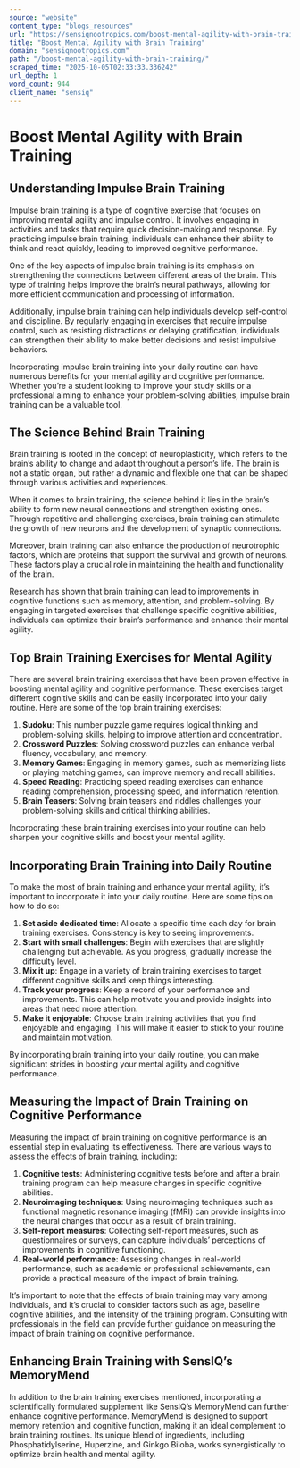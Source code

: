 ```yaml
---
source: "website"
content_type: "blogs_resources"
url: "https://sensiqnootropics.com/boost-mental-agility-with-brain-training/"
title: "Boost Mental Agility with Brain Training"
domain: "sensiqnootropics.com"
path: "/boost-mental-agility-with-brain-training/"
scraped_time: "2025-10-05T02:33:33.336242"
url_depth: 1
word_count: 944
client_name: "sensiq"
---
```


# Boost Mental Agility with Brain Training

## Understanding Impulse Brain Training

Impulse brain training is a type of cognitive exercise that focuses on improving mental agility and impulse control. It involves engaging in activities and tasks that require quick decision-making and response. By practicing impulse brain training, individuals can enhance their ability to think and react quickly, leading to improved cognitive performance.

One of the key aspects of impulse brain training is its emphasis on strengthening the connections between different areas of the brain. This type of training helps improve the brain’s neural pathways, allowing for more efficient communication and processing of information.

Additionally, impulse brain training can help individuals develop self-control and discipline. By regularly engaging in exercises that require impulse control, such as resisting distractions or delaying gratification, individuals can strengthen their ability to make better decisions and resist impulsive behaviors.

Incorporating impulse brain training into your daily routine can have numerous benefits for your mental agility and cognitive performance. Whether you’re a student looking to improve your study skills or a professional aiming to enhance your problem-solving abilities, impulse brain training can be a valuable tool.

## The Science Behind Brain Training

Brain training is rooted in the concept of neuroplasticity, which refers to the brain’s ability to change and adapt throughout a person’s life. The brain is not a static organ, but rather a dynamic and flexible one that can be shaped through various activities and experiences.

When it comes to brain training, the science behind it lies in the brain’s ability to form new neural connections and strengthen existing ones. Through repetitive and challenging exercises, brain training can stimulate the growth of new neurons and the development of synaptic connections.

Moreover, brain training can also enhance the production of neurotrophic factors, which are proteins that support the survival and growth of neurons. These factors play a crucial role in maintaining the health and functionality of the brain.

Research has shown that brain training can lead to improvements in cognitive functions such as memory, attention, and problem-solving. By engaging in targeted exercises that challenge specific cognitive abilities, individuals can optimize their brain’s performance and enhance their mental agility.

## Top Brain Training Exercises for Mental Agility

There are several brain training exercises that have been proven effective in boosting mental agility and cognitive performance. These exercises target different cognitive skills and can be easily incorporated into your daily routine. Here are some of the top brain training exercises:

1. **Sudoku**: This number puzzle game requires logical thinking and problem-solving skills, helping to improve attention and concentration.
2. **Crossword Puzzles**: Solving crossword puzzles can enhance verbal fluency, vocabulary, and memory.
3. **Memory Games**: Engaging in memory games, such as memorizing lists or playing matching games, can improve memory and recall abilities.
4. **Speed Reading**: Practicing speed reading exercises can enhance reading comprehension, processing speed, and information retention.
5. **Brain Teasers**: Solving brain teasers and riddles challenges your problem-solving skills and critical thinking abilities.

Incorporating these brain training exercises into your routine can help sharpen your cognitive skills and boost your mental agility.

## Incorporating Brain Training into Daily Routine

To make the most of brain training and enhance your mental agility, it’s important to incorporate it into your daily routine. Here are some tips on how to do so:

1. **Set aside dedicated time**: Allocate a specific time each day for brain training exercises. Consistency is key to seeing improvements.
2. **Start with small challenges**: Begin with exercises that are slightly challenging but achievable. As you progress, gradually increase the difficulty level.
3. **Mix it up**: Engage in a variety of brain training exercises to target different cognitive skills and keep things interesting.
4. **Track your progress**: Keep a record of your performance and improvements. This can help motivate you and provide insights into areas that need more attention.
5. **Make it enjoyable**: Choose brain training activities that you find enjoyable and engaging. This will make it easier to stick to your routine and maintain motivation.

By incorporating brain training into your daily routine, you can make significant strides in boosting your mental agility and cognitive performance.

## Measuring the Impact of Brain Training on Cognitive Performance

Measuring the impact of brain training on cognitive performance is an essential step in evaluating its effectiveness. There are various ways to assess the effects of brain training, including:

1. **Cognitive tests**: Administering cognitive tests before and after a brain training program can help measure changes in specific cognitive abilities.
2. **Neuroimaging techniques**: Using neuroimaging techniques such as functional magnetic resonance imaging (fMRI) can provide insights into the neural changes that occur as a result of brain training.
3. **Self-report measures**: Collecting self-report measures, such as questionnaires or surveys, can capture individuals’ perceptions of improvements in cognitive functioning.
4. **Real-world performance**: Assessing changes in real-world performance, such as academic or professional achievements, can provide a practical measure of the impact of brain training.

It’s important to note that the effects of brain training may vary among individuals, and it’s crucial to consider factors such as age, baseline cognitive abilities, and the intensity of the training program. Consulting with professionals in the field can provide further guidance on measuring the impact of brain training on cognitive performance.

## Enhancing Brain Training with SensIQ’s MemoryMend

In addition to the brain training exercises mentioned, incorporating a scientifically formulated supplement like SensIQ’s MemoryMend can further enhance cognitive performance. MemoryMend is designed to support memory retention and cognitive function, making it an ideal complement to brain training routines. Its unique blend of ingredients, including Phosphatidylserine, Huperzine, and Ginkgo Biloba, works synergistically to optimize brain health and mental agility.